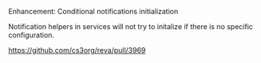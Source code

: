 Enhancement: Conditional notifications initialization

Notification helpers in services will not try to initalize if
there is no specific configuration.

https://github.com/cs3org/reva/pull/3969
